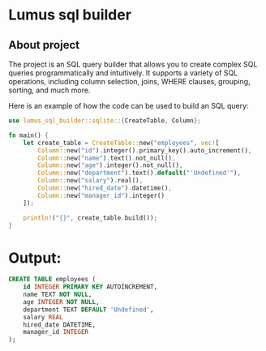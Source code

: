 # Lumus sql builder

## About project

The project is an SQL query builder that allows you to create complex SQL queries programmatically and intuitively. It supports a variety of SQL operations, including column selection, joins, WHERE clauses, grouping, sorting, and much more.

Here is an example of how the code can be used to build an SQL query:

```rust
use lumus_sql_builder::sqlite::{CreateTable, Column};

fn main() {
    let create_table = CreateTable::new("employees", vec![
        Column::new("id").integer().primary_key().auto_increment(),
        Column::new("name").text().not_null(),
        Column::new("age").integer().not_null(),
        Column::new("department").text().default("'Undefined'"),
        Column::new("salary").real(),
        Column::new("hired_date").datetime(),
        Column::new("manager_id").integer()
    ]);

    println!("{}", create_table.build());
}

```
# Output: 
```sql
CREATE TABLE employees (
    id INTEGER PRIMARY KEY AUTOINCREMENT,
    name TEXT NOT NULL,
    age INTEGER NOT NULL,
    department TEXT DEFAULT 'Undefined',
    salary REAL
    hired_date DATETIME,
    manager_id INTEGER
);
```

